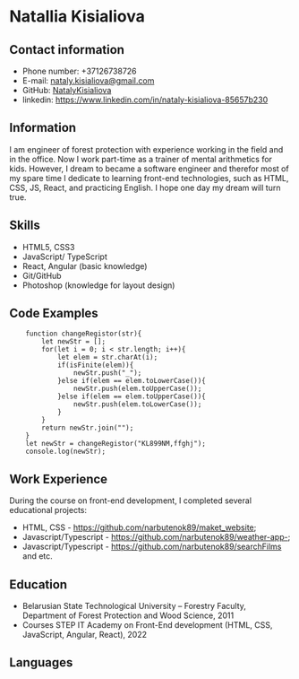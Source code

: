 # Natallia Kisialiova 

## Contact information  

* Phone number: +37126738726
* E-mail: <nataly.kisialiova@gmail.com>
* GitHub: [NatalyKisialiova](https://github.com/NatalyKisialiova)
* linkedin: <https://www.linkedin.com/in/nataly-kisialiova-85657b230>  

## Information 

I am engineer of forest protection with experience working in the field and in the office. Now I work part-time as a trainer of mental arithmetics for kids. However, I dream to became a software engineer and therefor most of my spare time I dedicate to learning front-end technologies, such as HTML, CSS, JS, React, and practicing English. I hope one day my dream will turn true. 

## Skills 


* HTML5, CSS3  
* JavaScript/ TypeScript  
* React, Angular (basic knowledge)  
* Git/GitHub  
* Photoshop (knowledge for layout design)  

## Code Examples 


```
    function changeRegistor(str){
        let newStr = [];
        for(let i = 0; i < str.length; i++){
            let elem = str.charAt(i); 
            if(isFinite(elem)){
                newStr.push("_");
            }else if(elem == elem.toLowerCase()){
                newStr.push(elem.toUpperCase());
            }else if(elem == elem.toUpperCase()){
                newStr.push(elem.toLowerCase());
            }
        }
        return newStr.join("");
    }
    let newStr = changeRegistor("KL899NM,ffghj");
    console.log(newStr);  
```


## Work Experience  

During the course on front-end development, I completed several educational projects:  
* HTML, CSS - <https://github.com/narbutenok89/maket_website>;  
* Javascript/Typescript - <https://github.com/narbutenok89/weather-app->;  
* Javascript/Typescript - <https://github.com/narbutenok89/searchFilms> and etc.


## Education 


* Belarusian State Technological University – Forestry Faculty, Department of Forest Protection and Wood Science, 2011
* Courses STEP IT Academy on Front-End development (HTML, CSS, JavaScript, Angular, React), 2022   

## Languages  






